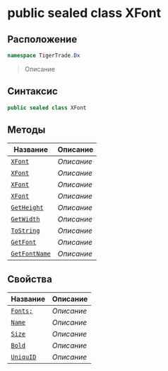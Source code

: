 
# public sealed class XFont
## Расположение
```csharp
namespace TigerTrade.Dx
```



> Описание

## Синтаксис
```csharp
public sealed class XFont
```


## Методы
| Название | Описание |
| --- | --- |
| [`XFont`](./XFont.cs/Методы/XFont.md) | *Описание* |
| [`XFont`](./XFont.cs/Методы/XFont.md) | *Описание* |
| [`XFont`](./XFont.cs/Методы/XFont.md) | *Описание* |
| [`XFont`](./XFont.cs/Методы/XFont.md) | *Описание* |
| [`GetHeight`](./XFont.cs/Методы/GetHeight.md) | *Описание* |
| [`GetWidth`](./XFont.cs/Методы/GetWidth.md) | *Описание* |
| [`ToString`](./XFont.cs/Методы/ToString.md) | *Описание* |
| [`GetFont`](./XFont.cs/Методы/GetFont.md) | *Описание* |
| [`GetFontName`](./XFont.cs/Методы/GetFontName.md) | *Описание* |

## Свойства
| Название | Описание |
| --- | --- |
| [`Fonts;`](./XFont.cs/Свойства/Fonts;.md) | *Описание* |
| [`Name`](./XFont.cs/Свойства/Name.md) | *Описание* |
| [`Size`](./XFont.cs/Свойства/Size.md) | *Описание* |
| [`Bold`](./XFont.cs/Свойства/Bold.md) | *Описание* |
| [`UniquID`](./XFont.cs/Свойства/UniquID.md) | *Описание* |



